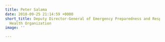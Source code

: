 ```yaml
---
title: Peter Salama
date: 2018-09-25 21:14:59 +0000
short_title: Deputy Director-General of Emergency Preparedness and Response, World
  Health Organization
image: ''

---
```

